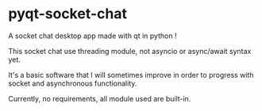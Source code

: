 # pyqt-socket-chat

A socket chat desktop app made with qt in python !

This socket chat use threading module, not asyncio or async/await syntax yet.

It's a basic software that I will sometimes improve in order to progress with socket and asynchronous functionality.

Currently, no requirements, all module used are built-in.